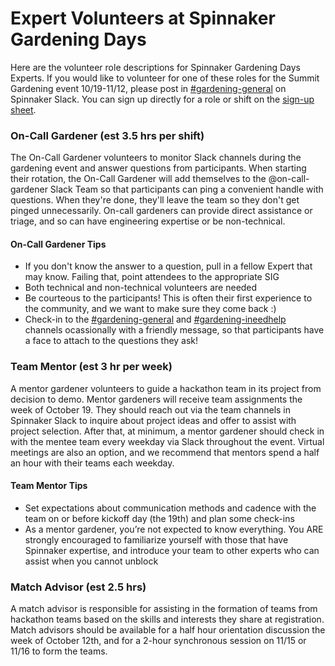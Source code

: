 # Expert Volunteers at Spinnaker Gardening Days

Here are the volunteer role descriptions for Spinnaker Gardening Days Experts. If you would like to volunteer for one of these roles for the Summit Gardening event 10/19-11/12, please post in [#gardening-general](https://spinnakerteam.slack.com/archives/CV4A90DPF) on Spinnaker Slack. You can sign up directly for a role or shift on the [sign-up sheet](https://go.armory.io/gardening-experts).

### On-Call Gardener (est 3.5 hrs per shift)
The On-Call Gardener volunteers to monitor Slack channels during the gardening event and answer questions from participants. When starting their rotation, the On-Call Gardener will add themselves to the @on-call-gardener Slack Team so that participants can ping a convenient handle with questions. When they're done, they'll leave the team so they don't get pinged unnecessarily. On-call gardeners can provide direct assistance or triage, and so can have engineering expertise or be non-technical.

#### On-Call Gardener Tips
- If you don't know the answer to a question, pull in a fellow Expert that may know. Failing that, point attendees to the appropriate SIG
- Both technical and non-technical volunteers are needed
- Be courteous to the participants! This is often their first experience to the community, and we want to make sure they come back :)
- Check-in to the [#gardening-general](https://spinnakerteam.slack.com/archives/CV4A90DPF) and [#gardening-ineedhelp](https://spinnakerteam.slack.com/archives/CURFZGL2E) channels ocassionally with a friendly message, so that participants have a face to attach to the questions they ask!

### Team Mentor (est 3 hr per week)
A mentor gardener volunteers to guide a hackathon team in its project from decision to demo. Mentor gardeners will receive team assignments the week of October 19. They should reach out via the team channels in Spinnaker Slack to inquire about project ideas and offer to assist with project selection. After that, at minimum, a mentor gardener should check in with the mentee team every weekday via Slack throughout the event. Virtual meetings are also an option, and we recommend that mentors spend a half an hour with their teams each weekday.

#### Team Mentor Tips
- Set expectations about communication methods and cadence with the team on or before kickoff day (the 19th) and plan some check-ins
- As a mentor gardener, you’re not expected to know everything. You ARE strongly encouraged to familiarize yourself with those that have Spinnaker expertise, and introduce your team to other experts who can assist when you cannot unblock

### Match Advisor (est 2.5 hrs)
A match advisor is responsible for assisting in the formation of teams from hackathon teams based on the skills and interests they share at registration. Match advisors should be available for a half hour orientation discussion the week of October 12th, and for a 2-hour synchronous session on 11/15 or 11/16 to form the teams.
